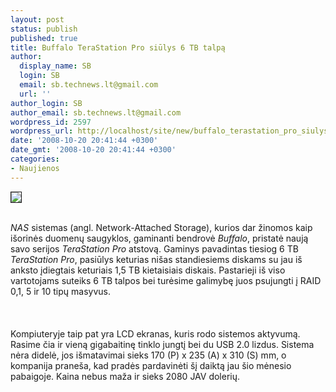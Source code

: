 ```yaml
---
layout: post
status: publish
published: true
title: Buffalo TeraStation Pro siūlys 6 TB talpą
author:
  display_name: SB
  login: SB
  email: sb.technews.lt@gmail.com
  url: ''
author_login: SB
author_email: sb.technews.lt@gmail.com
wordpress_id: 2597
wordpress_url: http://localhost/site/new/buffalo_terastation_pro_siulys_6_tb_talpa/
date: '2008-10-20 20:41:44 +0300'
date_gmt: '2008-10-20 20:41:44 +0300'
categories:
- Naujienos
---
```

<div class="imgright"><img src="http://www.techpowerup.com/img/08-10-18/58a_thm.jpg" border="1"></div>
<p><br><i>NAS</i> sistemas (angl. Network-Attached Storage), kurios dar žinomos kaip išorinės duomenų saugyklos, gaminanti bendrovė <i>Buffalo</i>, pristatė naują savo serijos <i>TeraStation Pro</i> atstovą. Gaminys pavadintas tiesiog 6 TB <i>TeraStation Pro</i>, pasiūlys keturias nišas standiesiems diskams su jau iš anksto įdiegtais keturiais 1,5 TB kietaisiais diskais. Pastarieji iš viso vartotojams suteiks 6 TB talpos bei turėsime galimybę juos psujungti į RAID 0,1, 5 ir 10  tipų masyvus.<br />
<br><br />
<br>Kompiuteryje taip pat yra LCD ekranas, kuris rodo sistemos aktyvumą. Rasime čia ir vieną gigabaitinę tinklo jungtį bei du USB 2.0 lizdus. Sistema nėra didelė, jos išmatavimai sieks 170 (P) x 235 (A) x 310 (S) mm, o kompanija praneša, kad pradės pardavinėti šį daiktą jau šio mėnesio pabaigoje. Kaina nebus maža ir sieks 2080 JAV dolerių.<br />
<br><br />
<br><br />
<br></p>
